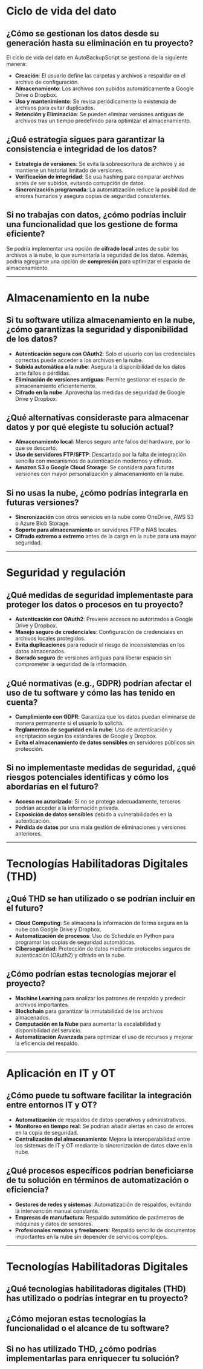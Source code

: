 # Ciclo de vida del dato

## ¿Cómo se gestionan los datos desde su generación hasta su eliminación en tu proyecto?

El ciclo de vida del dato en AutoBackupScript se gestiona de la siguiente manera:

- **Creación**: El usuario define las carpetas y archivos a respaldar en el archivo de configuración.
- **Almacenamiento**: Los archivos son subidos automáticamente a Google Drive o Dropbox.
- **Uso y mantenimiento**: Se revisa periódicamente la existencia de archivos para evitar duplicados.
- **Retención y Eliminación**: Se pueden eliminar versiones antiguas de archivos tras un tiempo predefinido para optimizar el almacenamiento.

## ¿Qué estrategia sigues para garantizar la consistencia e integridad de los datos?

- **Estrategia de versiones**: Se evita la sobreescritura de archivos y se mantiene un historial limitado de versiones.
- **Verificación de integridad**: Se usa hashing para comparar archivos antes de ser subidos, evitando corrupción de datos.
- **Sincronización programada**: La automatización reduce la posibilidad de errores humanos y asegura copias de seguridad consistentes.

## Si no trabajas con datos, ¿cómo podrías incluir una funcionalidad que los gestione de forma eficiente?

Se podría implementar una opción de **cifrado local** antes de subir los archivos a la nube, lo que aumentaría la seguridad de los datos. Además, podría agregarse una opción de **compresión** para optimizar el espacio de almacenamiento.

---

# Almacenamiento en la nube

## Si tu software utiliza almacenamiento en la nube, ¿cómo garantizas la seguridad y disponibilidad de los datos?

- **Autenticación segura con OAuth2**: Solo el usuario con las credenciales correctas puede acceder a los archivos en la nube.
- **Subida automática a la nube**: Asegura la disponibilidad de los datos ante fallos o pérdidas.
- **Eliminación de versiones antiguas**: Permite gestionar el espacio de almacenamiento eficientemente.
- **Cifrado en la nube**: Aprovecha las medidas de seguridad de Google Drive y Dropbox.

## ¿Qué alternativas consideraste para almacenar datos y por qué elegiste tu solución actual?

- **Almacenamiento local**: Menos seguro ante fallos del hardware, por lo que se descartó.
- **Uso de servidores FTP/SFTP**: Descartado por la falta de integración sencilla con mecanismos de autenticación modernos y cifrado.
- **Amazon S3 o Google Cloud Storage**: Se considera para futuras versiones con mayor personalización y almacenamiento en la nube.

## Si no usas la nube, ¿cómo podrías integrarla en futuras versiones?

- **Sincronización** con otros servicios en la nube como OneDrive, AWS S3 o Azure Blob Storage.
- **Soporte para almacenamiento** en servidores FTP o NAS locales.
- **Cifrado extremo a extremo** antes de la carga en la nube para una mayor seguridad.

---

# Seguridad y regulación

## ¿Qué medidas de seguridad implementaste para proteger los datos o procesos en tu proyecto?

- **Autenticación con OAuth2**: Previene accesos no autorizados a Google Drive y Dropbox.
- **Manejo seguro de credenciales**: Configuración de credenciales en archivos locales protegidos.
- **Evita duplicaciones** para reducir el riesgo de inconsistencias en los datos almacenados.
- **Borrado seguro** de versiones antiguas para liberar espacio sin comprometer la seguridad de la información.

## ¿Qué normativas (e.g., GDPR) podrían afectar el uso de tu software y cómo las has tenido en cuenta?

- **Cumplimiento con GDPR**: Garantiza que los datos puedan eliminarse de manera permanente si el usuario lo solicita.
- **Reglamentos de seguridad en la nube**: Uso de autenticación y encriptación según los estándares de Google y Dropbox.
- **Evita el almacenamiento de datos sensibles** en servidores públicos sin protección.

## Si no implementaste medidas de seguridad, ¿qué riesgos potenciales identificas y cómo los abordarías en el futuro?

- **Acceso no autorizado**: Si no se protege adecuadamente, terceros podrían acceder a la información privada.
- **Exposición de datos sensibles** debido a vulnerabilidades en la autenticación.
- **Pérdida de datos** por una mala gestión de eliminaciones y versiones anteriores.

---

# Tecnologías Habilitadoras Digitales (THD)

## ¿Qué THD se han utilizado o se podrían incluir en el futuro?

- **Cloud Computing**: Se almacena la información de forma segura en la nube con Google Drive y Dropbox.
- **Automatización de procesos**: Uso de Schedule en Python para programar las copias de seguridad automáticas.
- **Ciberseguridad**: Protección de datos mediante protocolos seguros de autenticación (OAuth2) y cifrado en la nube.

## ¿Cómo podrían estas tecnologías mejorar el proyecto?

- **Machine Learning** para analizar los patrones de respaldo y predecir archivos importantes.
- **Blockchain** para garantizar la inmutabilidad de los archivos almacenados.
- **Computación en la Nube** para aumentar la escalabilidad y disponibilidad del servicio.
- **Automatización Avanzada** para optimizar el uso de recursos y mejorar la eficiencia del respaldo.

---

# Aplicación en IT y OT

## ¿Cómo puede tu software facilitar la integración entre entornos IT y OT?

- **Automatización** de respaldos de datos operativos y administrativos.
- **Monitoreo en tiempo real**: Se podrían añadir alertas en caso de errores en la copia de seguridad.
- **Centralización del almacenamiento**: Mejora la interoperabilidad entre los sistemas de IT y OT mediante la sincronización de datos clave en la nube.

## ¿Qué procesos específicos podrían beneficiarse de tu solución en términos de automatización o eficiencia?

- **Gestores de redes y sistemas**: Automatización de respaldos, evitando la intervención manual constante.
- **Empresas de manufactura**: Respaldo automático de parámetros de máquinas y datos de sensores.
- **Profesionales remotos y freelancers**: Respaldo sencillo de documentos importantes en la nube sin depender de servicios complejos.

---

# Tecnologías Habilitadoras Digitales

## ¿Qué tecnologías habilitadoras digitales (THD) has utilizado o podrías integrar en tu proyecto?

## ¿Cómo mejoran estas tecnologías la funcionalidad o el alcance de tu software?

## Si no has utilizado THD, ¿cómo podrías implementarlas para enriquecer tu solución?
